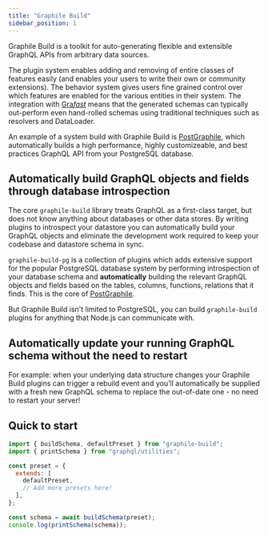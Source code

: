 ```yaml
---
title: "Graphile Build"
sidebar_position: 1
---
```


Graphile Build is a toolkit for auto-generating flexible and extensible GraphQL
APIs from arbitrary data sources.

The plugin system enables adding and removing of entire classes of features
easily (and enables your users to write their own or community extensions). The
behavior system gives users fine grained control over which features are
enabled for the various entities in their system. The integration with
[Gra*fast*](https://grafast.org) means that the generated schemas can typically
out-perform even hand-rolled schemas using traditional techniques such as
resolvers and DataLoader.

An example of a system build with Graphile Build is
[PostGraphile](https://postgraphile.org), which automatically builds a high performance,
highly customizeable, and best practices GraphQL API from your PostgreSQL
database.

## Automatically build GraphQL objects and fields through database introspection

The core `graphile-build` library treats GraphQL as a first-class target, but
does not know anything about databases or other data stores. By writing plugins
to introspect your datastore you can automatically build your GraphQL objects
and eliminate the development work required to keep your codebase and datastore
schema in sync.

`graphile-build-pg` is a collection of plugins which adds extensive support for
the popular PostgreSQL database system by performing introspection of your
database schema and **automatically** building the relevant GraphQL objects and
fields based on the tables, columns, functions, relations that it finds. This is
the core of [PostGraphile](https://postgraphile.org/).

But Graphile Build isn't limited to PostgreSQL, you can build `graphile-build`
plugins for anything that Node.js can communicate with.

## Automatically update your running GraphQL schema without the need to restart

For example: when your underlying data structure changes your Graphile Build
plugins can trigger a rebuild event and you'll automatically be supplied with a
fresh new GraphQL schema to replace the out-of-date one - no need to restart
your server!

## Quick to start

```js
import { buildSchema, defaultPreset } from "graphile-build";
import { printSchema } from "graphql/utilities";

const preset = {
  extends: [
    defaultPreset,
    // Add more presets here!
  ],
};

const schema = await buildSchema(preset);
console.log(printSchema(schema));
```
